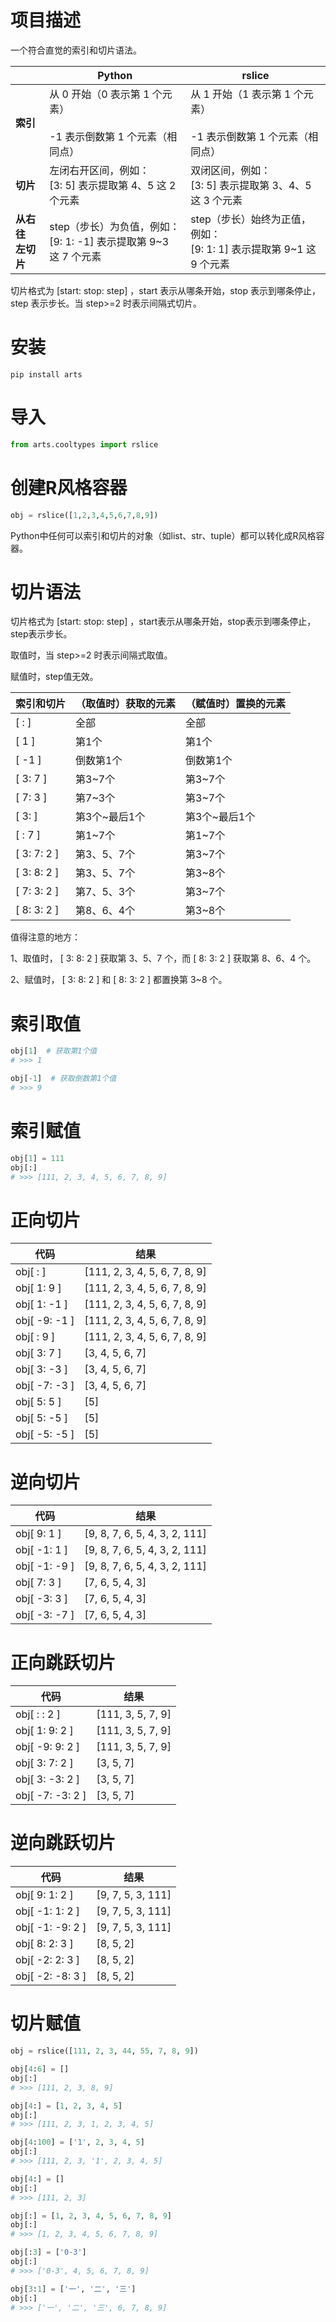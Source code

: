 # 项目描述

一个符合直觉的索引和切片语法。

|                                        | **Python**                                                           | rslice                                                                     |
| -------------------------------------- | -------------------------------------------------------------------------- | -------------------------------------------------------------------------- |
| **索引**                         | 从 0 开始（0 表示第 1 个元素）<br /><br />-1 表示倒数第 1 个元素（相同点） | 从 1 开始（1 表示第 1 个元素）<br /><br />-1 表示倒数第 1 个元素（相同点） |
| **切片**                         | 左闭右开区间，例如：<br />[3: 5] 表示提取第 4、5 这 2 个元素               | 双闭区间，例如：<br />[3: 5] 表示提取第 3、4、5 这 3 个元素                |
| **从右往**<br />**左切片** | step（步长）为负值，例如：<br />[9: 1: -1] 表示提取第 9~3 这 7 个元素      | step（步长）始终为正值，例如：<br />[9: 1: 1] 表示提取第 9~1 这 9 个元素   |

切片格式为  [start: stop: step]  ，start 表示从哪条开始，stop 表示到哪条停止，step 表示步长。当  step>=2  时表示间隔式切片。

# 安装

```
pip install arts
```

# 导入

```python
from arts.cooltypes import rslice
```

# 创建R风格容器

```python
obj = rslice([1,2,3,4,5,6,7,8,9])
```

Python中任何可以索引和切片的对象（如list、str、tuple）都可以转化成R风格容器。

# 切片语法

切片格式为  [start: stop: step]  ，start表示从哪条开始，stop表示到哪条停止，step表示步长。

取值时，当  step>=2  时表示间隔式取值。

赋值时，step值无效。

| **索引和切片** | **（取值时）获取的元素** | **（赋值时）置换的元素** |
| -------------------- | ------------------------------ | ------------------------------ |
| [ : ]                | 全部                           | 全部                           |
| [ 1 ]                | 第1个                          | 第1个                          |
| [ -1 ]               | 倒数第1个                      | 倒数第1个                      |
| [ 3: 7 ]             | 第3~7个                        | 第3~7个                        |
| [ 7: 3 ]             | 第7~3个                        | 第3~7个                        |
| [ 3: ]               | 第3个~最后1个                  | 第3个~最后1个                  |
| [ : 7 ]              | 第1~7个                        | 第1~7个                        |
| [ 3: 7: 2 ]          | 第3、5、7个                    | 第3~7个                        |
| [ 3: 8: 2 ]          | 第3、5、7个                    | 第3~8个                        |
| [ 7: 3: 2 ]          | 第7、5、3个                    | 第3~7个                        |
| [ 8: 3: 2 ]          | 第8、6、4个                    | 第3~8个                        |

值得注意的地方：

1、取值时，  [ 3: 8: 2 ]  获取第  3、5、7  个，而  [ 8: 3: 2 ]  获取第  8、6、4  个。

2、赋值时，  [ 3: 8: 2 ]  和  [ 8: 3: 2 ]  都置换第  3~8  个。

# 索引取值

```python
obj[1]  # 获取第1个值
# >>> 1

obj[-1]  # 获取倒数第1个值
# >>> 9
```

# 索引赋值

```python
obj[1] = 111
obj[:]
# >>> [111, 2, 3, 4, 5, 6, 7, 8, 9]
```

# 正向切片

| 代码          | 结果                          |
| ------------- | ----------------------------- |
| obj[ : ]      | [111, 2, 3, 4, 5, 6, 7, 8, 9] |
| obj[ 1: 9 ]   | [111, 2, 3, 4, 5, 6, 7, 8, 9] |
| obj[ 1: -1 ]  | [111, 2, 3, 4, 5, 6, 7, 8, 9] |
| obj[ -9: -1 ] | [111, 2, 3, 4, 5, 6, 7, 8, 9] |
| obj[ : 9 ]    | [111, 2, 3, 4, 5, 6, 7, 8, 9] |
| obj[ 3: 7 ]   | [3, 4, 5, 6, 7]               |
| obj[ 3: -3 ]  | [3, 4, 5, 6, 7]               |
| obj[ -7: -3 ] | [3, 4, 5, 6, 7]               |
| obj[ 5: 5 ]   | [5]                           |
| obj[ 5: -5 ]  | [5]                           |
| obj[ -5: -5 ] | [5]                           |

# 逆向切片

| 代码          | 结果                          |
| ------------- | ----------------------------- |
| obj[ 9: 1 ]   | [9, 8, 7, 6, 5, 4, 3, 2, 111] |
| obj[ -1: 1 ]  | [9, 8, 7, 6, 5, 4, 3, 2, 111] |
| obj[ -1: -9 ] | [9, 8, 7, 6, 5, 4, 3, 2, 111] |
| obj[ 7: 3 ]   | [7, 6, 5, 4, 3]               |
| obj[ -3: 3 ]  | [7, 6, 5, 4, 3]               |
| obj[ -3: -7 ] | [7, 6, 5, 4, 3]               |

# 正向跳跃切片

| 代码             | 结果              |
| ---------------- | ----------------- |
| obj[ : : 2 ]     | [111, 3, 5, 7, 9] |
| obj[ 1: 9: 2 ]   | [111, 3, 5, 7, 9] |
| obj[ -9: 9: 2 ]  | [111, 3, 5, 7, 9] |
| obj[ 3: 7: 2 ]   | [3, 5, 7]         |
| obj[ 3: -3: 2 ]  | [3, 5, 7]         |
| obj[ -7: -3: 2 ] | [3, 5, 7]         |

# 逆向跳跃切片

| 代码             | 结果              |
| ---------------- | ----------------- |
| obj[ 9: 1: 2 ]   | [9, 7, 5, 3, 111] |
| obj[ -1: 1: 2 ]  | [9, 7, 5, 3, 111] |
| obj[ -1: -9: 2 ] | [9, 7, 5, 3, 111] |
| obj[ 8: 2: 3 ]   | [8, 5, 2]         |
| obj[ -2: 2: 3 ]  | [8, 5, 2]         |
| obj[ -2: -8: 3 ] | [8, 5, 2]         |

# 切片赋值

```python
obj = rslice([111, 2, 3, 44, 55, 7, 8, 9])

obj[4:6] = []
obj[:]
# >>> [111, 2, 3, 8, 9]

obj[4:] = [1, 2, 3, 4, 5]
obj[:]
# >>> [111, 2, 3, 1, 2, 3, 4, 5]

obj[4:100] = ['1', 2, 3, 4, 5]
obj[:]
# >>> [111, 2, 3, '1', 2, 3, 4, 5]

obj[4:] = []
obj[:]
# >>> [111, 2, 3]

obj[:] = [1, 2, 3, 4, 5, 6, 7, 8, 9]
obj[:]
# >>> [1, 2, 3, 4, 5, 6, 7, 8, 9]

obj[:3] = ['0-3']
obj[:]
# >>> ['0-3', 4, 5, 6, 7, 8, 9]

obj[3:1] = ['一', '二', '三']
obj[:]
# >>> ['一', '二', '三', 6, 7, 8, 9]
```
